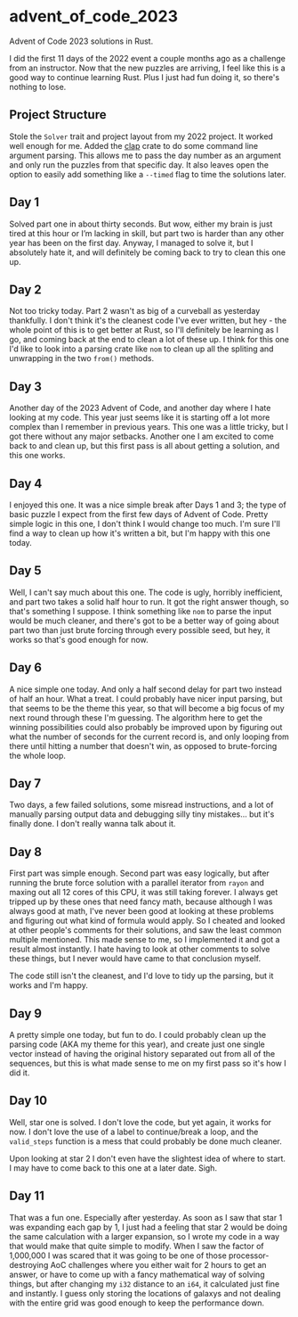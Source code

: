 # advent_of_code_2023

Advent of Code 2023 solutions in Rust.

I did the first 11 days of the 2022 event a couple months ago as a challenge
from an instructor. Now that the new puzzles are arriving, I feel like this
is a good way to continue learning Rust. Plus I just had fun doing it, so
there's nothing to lose.

## Project Structure

Stole the `Solver` trait and project layout from my 2022 project. It worked
well enough for me. Added the [clap](https://crates.io/crates/clap) crate
to do some command line argument parsing. This allows me to pass the day
number as an argument and only run the puzzles from that specific day. It
also leaves open the option to easily add something like a `--timed` flag
to time the solutions later.

## Day 1

Solved part one in about thirty seconds. But wow, either my brain is just tired
at this hour or I’m lacking in skill, but part two is harder than any other
year has been on the first day. Anyway, I managed to solve it, but I absolutely
hate it, and will definitely be coming back to try to clean this one up.

## Day 2

Not too tricky today. Part 2 wasn't as big of a curveball as yesterday
thankfully. I don't think it's the cleanest code I've ever written, but hey -
the whole point of this is to get better at Rust, so I'll definitely be
learning as I go, and coming back at the end to clean a lot of these up. I
think for this one I'd like to look into a parsing crate like `nom` to clean
up all the spliting and unwrapping in the two `from()` methods.

## Day 3

Another day of the 2023 Advent of Code, and another day where I hate looking
at my code. This year just seems like it is starting off a lot more complex
than I remember in previous years. This one was a little tricky, but I got
there without any major setbacks. Another one I am excited to come back to and
clean up, but this first pass is all about getting a solution, and this one
works.

## Day 4

I enjoyed this one. It was a nice simple break after Days 1 and 3; the type of
basic puzzle I expect from the first few days of Advent of Code. Pretty simple
logic in this one, I don't think I would change too much. I'm sure I'll find a
way to clean up how it's written a bit, but I'm happy with this one today.

## Day 5

Well, I can't say much about this one. The code is ugly, horribly inefficient,
and part two takes a solid half hour to run. It got the right answer though, so
that's something I suppose. I think something like `nom` to parse the input
would be much cleaner, and there's got to be a better way of going about part
two than just brute forcing through every possible seed, but hey, it works so
that's good enough for now.

## Day 6

A nice simple one today. And only a half second delay for part two instead of
half an hour. What a treat. I could probably have nicer input parsing, but that
seems to be the theme this year, so that will become a big focus of my next
round through these I'm guessing. The algorithm here to get the winning
possibilities could also probably be improved upon by figuring out what the
number of seconds for the current record is, and only looping from there until
hitting a number that doesn't win, as opposed to brute-forcing the whole loop.

## Day 7

Two days, a few failed solutions, some misread instructions, and a lot of
manually parsing output data and debugging silly tiny mistakes... but it's
finally done. I don't really wanna talk about it.

## Day 8

First part was simple enough. Second part was easy logically, but after running
the brute force solution with a parallel iterator from `rayon` and maxing out
all 12 cores of this CPU, it was still taking forever. I always get tripped up
by these ones that need fancy math, because although I was always good at math,
I've never been good at looking at these problems and figuring out what kind
of formula would apply. So I cheated and looked at other people's comments for
their solutions, and saw the least common multiple mentioned. This made sense
to me, so I implemented it and got a result almost instantly. I hate having to
look at other comments to solve these things, but I never would have came to
that conclusion myself.

The code still isn't the cleanest, and I'd love to tidy up the parsing, but
it works and I'm happy.

## Day 9

A pretty simple one today, but fun to do. I could probably clean up the parsing
code (AKA my theme for this year), and create just one single vector instead of
having the original history separated out from all of the sequences, but this
is what made sense to me on my first pass so it's how I did it.

## Day 10

Well, star one is solved. I don't love the code, but yet again, it works for
now. I don't love the use of a label to continue/break a loop, and the
`valid_steps` function is a mess that could probably be done much cleaner.

Upon looking at star 2 I don't even have the slightest idea of where to start.
I may have to come back to this one at a later date. Sigh.

## Day 11

That was a fun one. Especially after yesterday. As soon as I saw that star 1
was expanding each gap by 1, I just had a feeling that star 2 would be doing
the same calculation with a larger expansion, so I wrote my code in a way that
would make that quite simple to modify. When I saw the factor of 1,000,000 I
was scared that it was going to be one of those processor-destroying AoC
challenges where you either wait for 2 hours to get an answer, or have to come
up with a fancy mathematical way of solving things, but after changing my `i32`
distance to an `i64`, it calculated just fine and instantly. I guess only
storing the locations of galaxys and not dealing with the entire grid was good
enough to keep the performance down.
